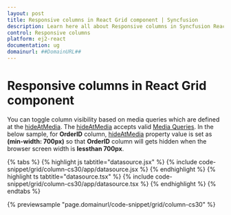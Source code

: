 ```yaml
---
layout: post
title: Responsive columns in React Grid component | Syncfusion
description: Learn here all about Responsive columns in Syncfusion React Grid component of Syncfusion Essential JS 2 and more.
control: Responsive columns 
platform: ej2-react
documentation: ug
domainurl: ##DomainURL##
---
```


# Responsive columns in React Grid component

You can toggle column visibility based on media queries which are defined at the [hideAtMedia](https://ej2.syncfusion.com/react/documentation/api/grid/column/#hideatmedia). The [hideAtMedia](https://ej2.syncfusion.com/react/documentation/api/grid/column/#hideatmedia) accepts valid [Media Queries]( http://cssmediaqueries.com/what-are-css-media-queries.html ). In the below sample, for **OrderID** column, [hideAtMedia](https://ej2.syncfusion.com/react/documentation/api/grid/column/#hideatmedia) property value is set as **(min-width: 700px)** so that **OrderID** column will gets hidden when the browser screen width is **lessthan 700px**.

{% tabs %}
{% highlight js tabtitle="datasource.jsx" %}
{% include code-snippet/grid/column-cs30/app/datasource.jsx %}
{% endhighlight %}
{% highlight ts tabtitle="datasource.tsx" %}
{% include code-snippet/grid/column-cs30/app/datasource.tsx %}
{% endhighlight %}
{% endtabs %}

{% previewsample "page.domainurl/code-snippet/grid/column-cs30" %}